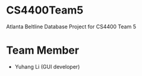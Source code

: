 # CS4400Team5
Atlanta Beltline Database Project for CS4400 Team 5
# Team Member
- Yuhang Li (GUI developer)
